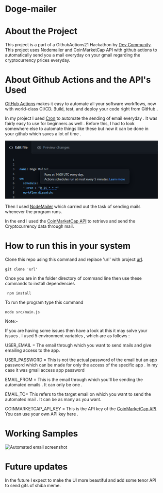 # Doge-mailer

# About the Project

This project is a part of a GithubActions21 Hackathon by [Dev Community](https://dev.to/devteam/join-us-for-the-2021-github-actions-hackathon-on-dev-4hn4).
This project uses Nodemailer and CoinMarketCap API with github actions to automatically send you a mail everyday on your gmail regarding the cryptocurrency prices everyday.


# About Github Actions and the API's Used


[GitHub Actions](https://github.com/features/actions) makes it easy to automate all your software workflows, now with world-class CI/CD. Build, test, and deploy your code right from GitHub .

In my project I used [Cron](https://docs.github.com/en/actions/learn-github-actions/events-that-trigger-workflows#scheduled-events) to automate the sending of email everyday . It was fairly easy to use for beginners as well . Before this, I had to look somewhere else to automate things like these but now it can be done in your github which saves a lot of time .

![This is the cron use screenshot](https://github.com/prajalsharma/doge-mailer/blob/main/src/Screenshot%20(209).png)

Then I used [NodeMailer](https://www.npmjs.com/package/nodemailer) which carried out the task of sending mails whenever the program runs. 

In the end I used the [CoinMarketCap API](https://coinmarketcap.com/api/documentation/v1/#section/Quick-Start-Guide) to retrieve and send the Cryptocurrency data through mail.

# How to run this in your system

Clone this repo using this command and replace 'url' with project [url](https://github.com/prajalsharma/doge-mailer.git).

` git clone 'url' `

Once you are in the folder directory of command line then use these commands to install dependencies 

``` npm install```

To run the program type this command 

``` node src/main.js ```

Note:-

If you are having some issues then have a look at this it may solve your issues .
I used 5 environment variables , which are as follows :

USER_EMAIL = The email through which you want to send mails and give emailing access to the app.


USER_PASSWORD = This is not the actual password of the email but an app password which can be made for only the access of the specific app . In my case it was gmail access app password


EMAIL_FROM = This is the email through which you'll be sending the automated emails . It can only be one .


EMAIL_TO= This refers to the target email on which you want to send the automated mail . It can be as many as you want.


COINMARKETCAP_API_KEY = This is the API key of the [CoinMarketCap API](https://coinmarketcap.com/api/documentation/v1/#section/Quick-Start-Guide). You can use your own API key here .



# Working Samples

![ Automated email screenshot](https://github.com/prajalsharma/doge-mailer/blob/main/src/IMG_20211209_104738.jpg)


# Future updates 

In the future I expect to make the UI more beautiful and add some tenor API to send gifs of shiba meme.
